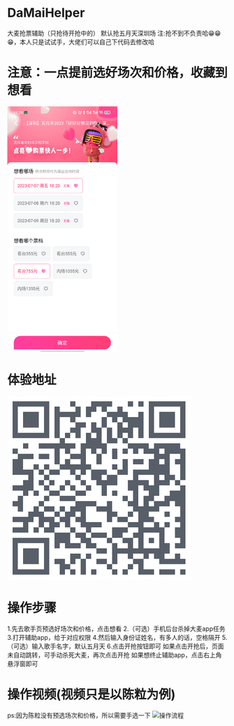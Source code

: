 # DaMaiHelper
大麦抢票辅助（只抢待开抢中的）
默认抢五月天深圳场
注:抢不到不负责哈😁😁😁，本人只是试试手，大佬们可以自己下代码去修改哈

# 注意：一点提前选好场次和价格，收藏到想看
[//]: # (![想看]&#40;xkan.png&#41;{:height="50%" width="50%"})
<img src="xkan.png" height="50%" width="50%">


# 体验地址
![app二维码](蒲公英地址.png)

# 操作步骤
1.先去歌手页预选好场次和价格，点击想看
2.（可选）手机后台杀掉大麦app任务
3.打开辅助app，给于对应权限
4.然后输入身份证姓名，有多人的话，空格隔开
5.（可选）输入歌手名字，默认五月天
6.点击开抢按钮即可
如果点击开抢后，页面未自动跳转，可手动杀死大麦，再次点击开抢
如果想终止辅助app，点击右上角悬浮窗即可

# 操作视频(视频只是以陈粒为例)
ps:因为陈粒没有预选场次和价格，所以需要手选一下
![操作流程](操作视频.gif)



